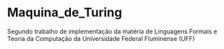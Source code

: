 # Maquina_de_Turing
Segundo trabalho de implementação da matéria de Linguagens Formais e Teoria da Computação da Universidade Federal Fluminense (UFF)
